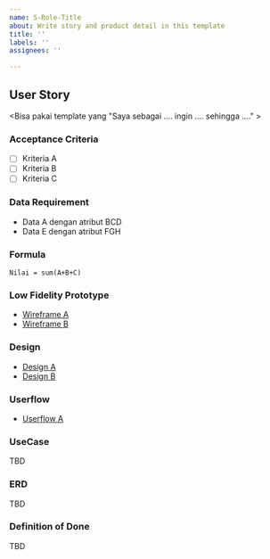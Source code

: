 ```yaml
---
name: S-Role-Title
about: Write story and product detail in this template
title: ''
labels: ''
assignees: ''

---
```


## User Story
<Bisa pakai template yang "Saya sebagai ....  ingin .... sehingga ...." >

### Acceptance Criteria
- [ ] Kriteria A
- [ ] Kriteria B
- [ ] Kriteria C

### Data Requirement
- Data A dengan atribut BCD
- Data E dengan atribut FGH

### Formula
`Nilai = sum(A+B+C)`

### Low Fidelity Prototype
- [Wireframe A](https://google.com)
- [Wireframe B](https://google.com)

### Design
- [Design A](https://google.com) 
- [Design B](https://google.com)

### Userflow
- [Userflow A](https://google.com)

### UseCase
TBD

### ERD
TBD

### Definition of Done
TBD
